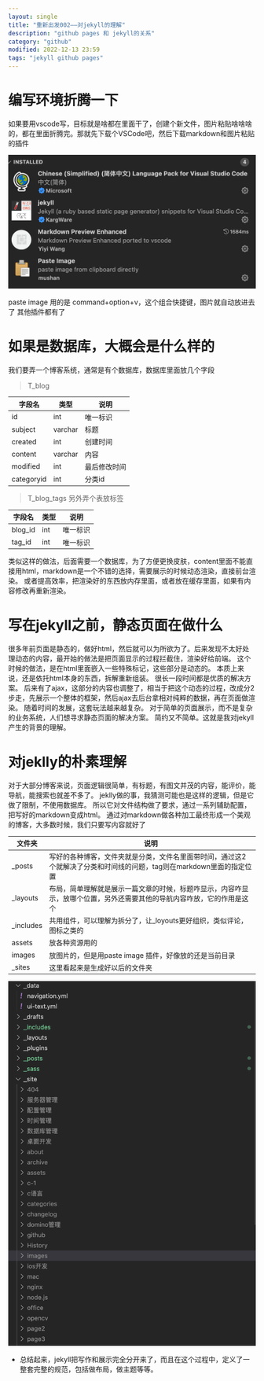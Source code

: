 ```yaml
---
layout: single
title: "重新出发002——对jekyll的理解"
description: "github pages 和 jekyll的关系"
category: "github"
modified: 2022-12-13 23:59
tags: "jekyll github pages"
---
```


# 编写环境折腾一下
如果要用vscode写，目标就是啥都在里面干了，创建个新文件，图片粘贴啥啥啥的，都在里面折腾完。那就先下载个VSCode吧，然后下载markdown和图片粘贴的插件

![](../../images/2022-12-14-08-04-41.png)

paste image 用的是 command+option+v，这个组合快捷键，图片就自动放进去了
其他插件都有了

# 如果是数据库，大概会是什么样的
我们要弄一个博客系统，通常是有个数据库，数据库里面放几个字段

>T_blog

|字段名|类型|说明|
|----|----|-----|
|id|int|唯一标识|
|subject|varchar|标题|
|created|int|创建时间|
|content|varchar|内容|
|modified|int|最后修改时间|
|categoryid|int|分类id|

>T_blog_tags
另外弄个表放标签

|字段名|类型|说明|
|----|----|-----|
|blog_id|int|唯一标识|
|tag_id|int|唯一标识|

类似这样的做法，后面需要一个数据库，为了方便更换皮肤，content里面不能直接用html，markdown是一个不错的选择，需要展示的时候动态渲染，直接前台渲染。
或者提高效率，把渲染好的东西放内存里面，或者放在缓存里面，如果有内容修改再重新渲染。



# 写在jekyll之前，静态页面在做什么
很多年前页面是静态的，做好html，然后就可以为所欲为了。后来发现不太好处理动态的内容，最开始的做法是把页面显示的过程拦截住，渲染好给前端。
这个时候的做法，是在html里面嵌入一些特殊标记，这些部分是动态的。
本质上来说，还是依托html本身的东西，拆解重新组装。
很长一段时间都是优质的解决方案。
后来有了ajax，这部分的内容也调整了，相当于把这个动态的过程，改成分2步走，先展示一个整体的框架，然后ajax去后台拿相对纯粹的数据，再在页面做渲染。
随着时间的发展，这套玩法越来越复杂。
对于简单的页面展示，而不是复杂的业务系统，人们想寻求静态页面的解决方案。
简约又不简单。这就是我对jekyll产生的背景的理解。

# 对jeklly的朴素理解
对于大部分博客来说，页面逻辑很简单，有标题，有图文并茂的内容，能评价，能导航，能搜索也就差不多了。
jeklly做的事，我猜测可能也是这样的逻辑，但是它做了限制，不使用数据库。
所以它对文件结构做了要求，通过一系列辅助配置，把写好的markdown变成html。
通过对markdown做各种加工最终形成一个美观的博客，大多数时候，我们只要写内容就好了

|文件夹|说明|
|----|-----|
|_posts|写好的各种博客，文件夹就是分类，文件名里面带时间，通过这2个就解决了分类和时间线的问题，tag则在markdown里面的指定位置|
|_layouts|布局，简单理解就是展示一篇文章的时候，标题咋显示，内容咋显示，放哪个位置，另外还需要其他的导航内容咋放，它的作用是这个|
|_includes|共用组件，可以理解为拆分了，让_loyouts更好组织，类似评论，图标之类的|
|assets|放各种资源用的|
|images|放图片的，但是用paste image 插件，好像放的还是当前目录|
|_sites| 这里看起来是生成好以后的文件夹|

![](../../images/2022-12-14-08-40-04.png)

* 总结起来，jekyll把写作和展示完全分开来了，而且在这个过程中，定义了一整套完整的规范，包括做布局，做主题等等。